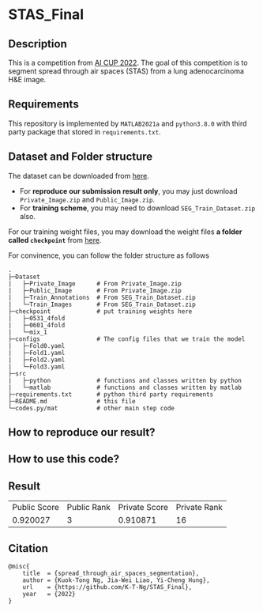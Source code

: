 # STAS_Final
## Description
This is a competition from [AI CUP 2022](https://tbrain.trendmicro.com.tw/Competitions/Details/22). The goal of this competition is to segment spread through air spaces (STAS) from a lung adenocarcinoma H&E image.

## Requirements
This repository is implemented by `MATLAB2021a` and `python3.8.0` with third party package that stored in `requirements.txt`.

## Dataset and Folder structure
The dataset can be downloaded from [here](https://tbrain.trendmicro.com.tw/Competitions/Details/22). </br>
* For **reproduce our submission result only**, you may just download `Private_Image.zip` and `Public_Image.zip`.
* For **training scheme**, you may need to download `SEG_Train_Dataset.zip` also.

For our training weight files, you may download the weight files **a folder called `checkpoint`** from [here](https://drive.google.com/file/d/1Id2G3Wu3uUeYZV6iBCOrfCYd7475Y51f/view?usp=sharing).

For convinence, you can follow the folder structure as follows
```
.
├─Dataset
|   ├─Private_Image      # From Private_Image.zip
|   ├─Public_Image       # From Private_Image.zip
|   ├─Train_Annotations  # From SEG_Train_Dataset.zip
|   └─Train_Images       # From SEG_Train_Dataset.zip
├─checkpoint             # put training weights here
|   ├─0531_4fold
|   ├─0601_4fold
|   └─mix_1
├─configs                # The config files that we train the model
|   ├─Fold0.yaml
|   ├─Fold1.yaml
|   ├─Fold2.yaml
|   └─Fold3.yaml
├─src
|   ├─python             # functions and classes written by python
|   └─matlab             # functions and classes written by matlab
├─requirements.txt       # python third party requirements
├─README.md              # this file
└─codes.py/mat           # other main step code
```

## How to reproduce our result?

## How to use this code?

## Result
<table>
  <tr>
    <td>Public Score</td>
    <td>Public Rank</td>
    <td>Private Score</td>
    <td>Private Rank</td>
  </tr>
  <tr>
    <td>0.920027</td>
    <td>3</td>
    <td>0.910871</td>
    <td>16</td>
  </tr>
<table>

## Citation
```
@misc{
    title  = {spread_through_air_spaces_segmentation},
    author = {Kuok-Tong Ng, Jia-Wei Liao, Yi-Cheng Hung},
    url    = {https://github.com/K-T-Ng/STAS_Final},
    year   = {2022}
}
```
